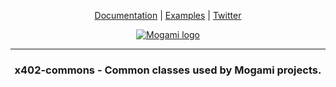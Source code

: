 <p align="center">
    <a href="https://mogami.gitbook.io/mogami">Documentation</a> | 
    <a href="https://github.com/mogami-tech/x402-examples">Examples</a> | 
    <a href="https://x.com/mogami_tech">Twitter</a>
</p>

<p align="center">
    <a href="https://mogami.gitbook.io/mogami">
        <img    src="https://mogami.tech/images/logo/logo_mogami_vertical_small.png"
                alt="Mogami logo"/>
    </a>
</p>

<hr>

<h3 align="center">x402-commons - Common classes used by Mogami projects.</h2>